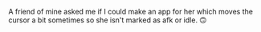 A friend of mine asked me if I could make an app for her which moves the cursor a bit sometimes so she isn't marked as afk or idle. 🙃
